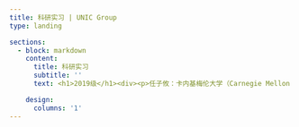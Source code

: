 ```yaml
---
title: 科研实习 | UNIC Group
type: landing

sections:
  - block: markdown
    content:
      title: 科研实习
      subtitle: ''
      text: <h1>2019级</h1><div><p>任子攸：卡内基梅伦大学（Carnegie Mellon University，CMU），发表ICCSPA一篇，相关GitHub 20+ Stars</p><p>王龙鑫：宾夕法尼亚大学（University of Pennsylvania，Upenn），发表通信旗舰会议ICC一篇</p><p>傅连浩：西安电子科技大学，发表SCI二区论文与PIMRC论文一篇</p><p>盛泰舒：国防科技大学</p><p>杨光瑛：上海交通大学</p></div><h1>2020级：</h1><div><p>彭泽刚：清华大学</p><p>杨晓：中国科学院大学-鹏城实验室</p><p>李昊程：清华大学，发表VTC论文一篇</p><p>王棕祺：清华大学，投稿ICCV论文一篇</p><p>潘宇豪：发表PIMRC、UCOM论文各一篇，SCI一区论文一篇</p><p>陶禹成：中科院自动化所</p><p>张云儿：帝国理工大学（Imperial College London，ICL）</p><p>李子欣：加州大学伯克利分校（University of California, Berkeley，UCB）</p></div><h1>2021级：</h1><div><p>陶科达：发表SCI一区论文一篇，投稿NeurIPS论文一篇</p><p>邱奇：发表UCOM论文一篇，投稿SCI一区论文一篇</p></div><h1>2023级：</h1><div><p>陈炅：发表UCOM论文一篇</p></div>

    design:
      columns: '1'
---
```


